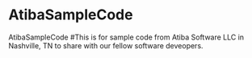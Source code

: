 # AtibaSampleCode
 AtibaSampleCode
#This is for sample code from Atiba Software LLC in Nashville, TN to share with our fellow software deveopers.
